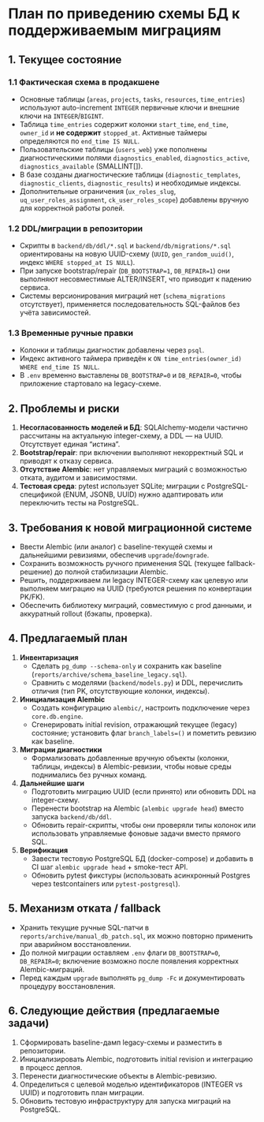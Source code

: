 # План по приведению схемы БД к поддерживаемым миграциям

## 1. Текущее состояние

### 1.1 Фактическая схема в продакшене
- Основные таблицы (`areas`, `projects`, `tasks`, `resources`, `time_entries`) используют auto-increment `INTEGER` первичные ключи и внешние ключи на `INTEGER`/`BIGINT`.
- Таблица `time_entries` содержит колонки `start_time`, `end_time`, `owner_id` и **не содержит** `stopped_at`. Активные таймеры определяются по `end_time IS NULL`.
- Пользовательские таблицы (`users_web`) уже пополнены диагностическими полями `diagnostics_enabled`, `diagnostics_active`, `diagnostics_available` (SMALLINT[]).
- В базе созданы диагностические таблицы (`diagnostic_templates`, `diagnostic_clients`, `diagnostic_results`) и необходимые индексы.
- Дополнительные ограничения (`ux_roles_slug`, `uq_user_roles_assignment`, `ck_user_roles_scope`) добавлены вручную для корректной работы ролей.

### 1.2 DDL/миграции в репозитории
- Скрипты в `backend/db/ddl/*.sql` и `backend/db/migrations/*.sql` ориентированы на новую UUID-схему (`UUID`, `gen_random_uuid()`, индекс `WHERE stopped_at IS NULL`).
- При запуске bootstrap/repair (`DB_BOOTSTRAP=1`, `DB_REPAIR=1`) они выполняют несовместимые ALTER/INSERT, что приводит к падению сервиса.
- Системы версионирования миграций нет (`schema_migrations` отсутствует), применяется последовательность SQL-файлов без учёта зависимостей.

### 1.3 Временные ручные правки
- Колонки и таблицы диагностик добавлены через `psql`.
- Индекс активного таймера приведён к `ON time_entries(owner_id) WHERE end_time IS NULL`.
- В `.env` временно выставлены `DB_BOOTSTRAP=0` и `DB_REPAIR=0`, чтобы приложение стартовало на legacy-схеме.

## 2. Проблемы и риски
1. **Несогласованность моделей и БД**: SQLAlchemy-модели частично рассчитаны на актуальную integer-схему, а DDL — на UUID. Отсутствует единая “истина”.
2. **Bootstrap/repair**: при включении выполняют некорректный SQL и приводят к отказу сервиса.
3. **Отсутствие Alembic**: нет управляемых миграций с возможностью отката, аудитом и зависимостями.
4. **Тестовая среда**: pytest использует SQLite; миграции с PostgreSQL-спецификой (ENUM, JSONB, UUID) нужно адаптировать или переключить тесты на PostgreSQL.

## 3. Требования к новой миграционной системе
- Ввести Alembic (или аналог) с baseline-текущей схемы и дальнейшими ревизиями, обеспечив `upgrade`/`downgrade`.
- Сохранить возможность ручного применения SQL (текущее fallback-решение) до полной стабилизации Alembic.
- Решить, поддерживаем ли legacy INTEGER-схему как целевую или выполняем миграцию на UUID (требуются решения по конвертации PK/FK).
- Обеспечить библиотеку миграций, совместимую с prod данными, и аккуратный rollout (бэкапы, проверка).

## 4. Предлагаемый план
1. **Инвентаризация**
   - Сделать `pg_dump --schema-only` и сохранить как baseline (`reports/archive/schema_baseline_legacy.sql`).
   - Сравнить с моделями (`backend/models.py`) и DDL, перечислить отличия (тип PK, отсутствующие колонки, индексы).
2. **Инициализация Alembic**
   - Создать конфигурацию `alembic/`, настроить подключение через `core.db.engine`.
   - Сгенерировать initial revision, отражающий текущее (legacy) состояние; установить флаг `branch_labels=()` и пометить ревизию как baseline.
3. **Миграции диагностики**
   - Формализовать добавленные вручную объекты (колонки, таблицы, индексы) в Alembic-ревизии, чтобы новые среды поднимались без ручных команд.
4. **Дальнейшие шаги**
   - Подготовить миграцию UUID (если принято) или обновить DDL на integer-схему.
   - Перенести bootstrap на Alembic (`alembic upgrade head`) вместо запуска `backend/db/ddl`.
   - Обновить repair-скрипты, чтобы они проверяли типы колонок или использовать управляемые фоновые задачи вместо прямого SQL.
5. **Верификация**
   - Завести тестовую PostgreSQL БД (docker-compose) и добавить в CI шаг `alembic upgrade head` + smoke-тест API.
   - Обновить pytest фикстуры (использовать асинхронный Postgres через testcontainers или `pytest-postgresql`).

## 5. Механизм отката / fallback
- Хранить текущие ручные SQL-патчи в `reports/archive/manual_db_patch.sql`, их можно повторно применить при аварийном восстановлении.
- До полной миграции оставляем `.env` флаги `DB_BOOTSTRAP=0`, `DB_REPAIR=0`; включение возможно после появления корректных Alembic-миграций.
- Перед каждым `upgrade` выполнять `pg_dump -Fc` и документировать процедуру восстановления.

## 6. Следующие действия (предлагаемые задачи)
1. Сформировать baseline-дамп legacy-схемы и разместить в репозитории.
2. Инициализировать Alembic, подготовить initial revision и интеграцию в процесс деплоя.
3. Перенести диагностические объекты в Alembic-ревизию.
4. Определиться с целевой моделью идентификаторов (INTEGER vs UUID) и подготовить план миграции.
5. Обновить тестовую инфраструктуру для запуска миграций на PostgreSQL.
